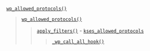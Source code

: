 <p><code><a href="https://developer.wordpress.org/reference/functions/wp_allowed_protocols/">wp_allowed_protocols()</a></code></p>

<blockquote>

 [`wp_allowed_protocols()`](https://developer.wordpress.org/reference/functions/wp_allowed_protocols/)
 
> [`apply_filters()`](https://developer.wordpress.org/reference/functions/apply_filters/) - [`kses_allowed_protocols`](https://developer.wordpress.org/reference/hooks/kses_allowed_protocols/)
> 
>> [`_wp_call_all_hook()`](https://developer.wordpress.org/reference/functions/_wp_call_all_hook/)

</blockquote>